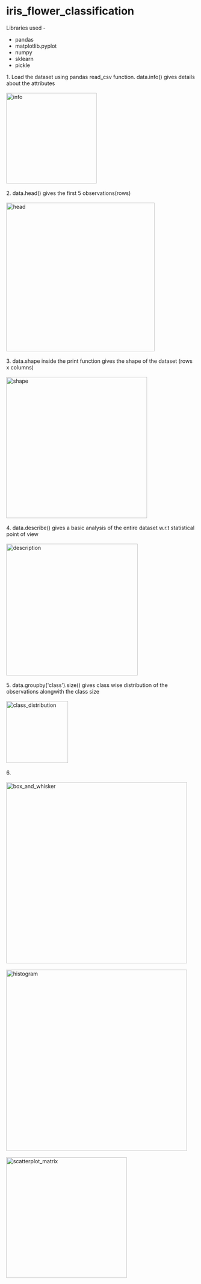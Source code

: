 # iris_flower_classification
Libraries used -
<ul><li>pandas</li><li>matplotlib.pyplot</li><li>numpy</li><li>sklearn</li><li>pickle</li></ul>
1. Load the dataset using pandas read_csv function. data.info() gives details about the attributes 
<br></br>
<img width="240" alt="info" src="https://github.com/user-attachments/assets/f15cdfb4-2899-46c5-b594-85f5dbd0ad8f">
<br></br>
2. data.head() gives the first 5 observations(rows)
<br></br>
<img width="394" alt="head" src="https://github.com/user-attachments/assets/9ff84535-7da4-4b85-99e0-f51d8b5891bb">
<br></br>
3. data.shape inside the print function gives the shape of the dataset (rows x columns)
<br></br>
<img width="374" alt="shape" src="https://github.com/user-attachments/assets/231d8841-5edb-495b-9211-c296e6df8c87">
<br></br>
4. data.describe() gives a basic analysis of the entire dataset w.r.t statistical point of view
<br></br>
<img width="349" alt="description" src="https://github.com/user-attachments/assets/8cee1c0b-13a7-4fb7-8333-a6d63758d3d2">
<br></br>
5. data.groupby('class').size() gives class wise distribution of the observations alongwith the class size
<br></br>
<img width="164" alt="class_distribution" src="https://github.com/user-attachments/assets/29813153-7755-44f5-9ca0-e1ea7367c5da">
<br></br>
6. 
<br></br>
<img width="480" alt="box_and_whisker" src="https://github.com/user-attachments/assets/ab8b697c-bb5b-44fc-a03f-ab8c384cff68">
<br></br>
<img width="480" alt="histogram" src="https://github.com/user-attachments/assets/96724994-8b42-4791-b914-1032fc73a2f7">
<br></br>
<img width="320" alt="scatterplot_matrix" src="https://github.com/user-attachments/assets/5b5b1b0f-e6b0-4bd1-809e-bf76a87f9679">
<br></br>

<br></br>
